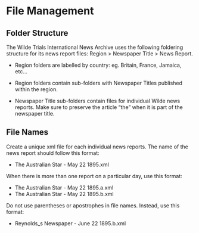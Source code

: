 # File Management

## Folder Structure

The Wilde Trials International News Archive uses the following foldering structure for its news report files: Region > Newspaper Title > News Report. 

* Region folders are labelled by country: eg. Britain, France, Jamaica, etc...

* Region folders contain sub-folders with Newspaper Titles published within the region. 

* Newspaper Title sub-folders contain files for individual Wilde news reports. Make sure to preserve the article “the” when it is part of the newspaper title.

## File Names

Create a unique xml file for each individual news reports. The name of the news report should follow this format: 

* The Australian Star - May 22 1895.xml

When there is more than one report on a particular day, use this format:

* The Australian Star - May 22 1895.a.xml
* The Australian Star - May 22 1895.b.xml

Do not use parentheses or apostrophes in file names. Instead, use this format:

* Reynolds_s Newspaper - June 22 1895.b.xml

	